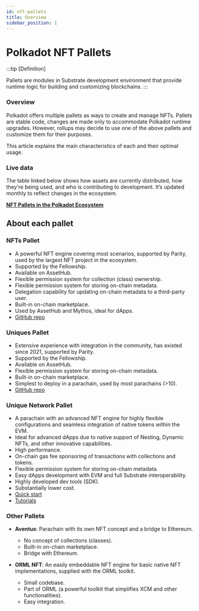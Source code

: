 ```yaml
---
id: nft-pallets
title: Overview
sidebar_position: 1
---
```


# Polkadot NFT Pallets

:::tip [Definition]

Pallets are modules in Substrate development environment that provide runtime logic for building and customizing blockchains.
:::

### Overview

Polkadot offers multiple pallets as ways to create and manage NFTs. 
Pallets are stable code, changes are made only to accommodate Polkadot runtime upgrades. However, rollups may decide to use one of the above pallets and customize them for their purposes. 

This article explains the main characteristics of each and their optimal usage.

<h3 style={{ color: '#6a0dad' }}>Live data</h3>

<p style={{ color: '#6a0dad' }}>
The table linked below shows how assets are currently distributed, how they're being used, and who is contributing to development. It’s updated monthly to reflect changes in the ecosystem.
</p>

**[NFT Pallets in the Polkadot Ecosystem](https://docs.google.com/spreadsheets/d/1BhlmF9BUw0z6B5qBAqC3j_NMZ0dbhenvgFNFIo4oPhQ/edit?usp=sharing)**




## About each pallet
### NFTs Pallet

- A powerful NFT engine covering most scenarios, supported by Parity, used by the largest NFT project in the ecosystem.
- Supported by the Fellowship.
- Available on AssetHub.
- Flexible permission system for collection (class) ownership.
- Flexible permission system for storing on-chain metadata.
- Delegation capability for updating on-chain metadata to a third-party user.
- Built-in on-chain marketplace.
- Used by AssetHub and Mythos, ideal for dApps.
- [GitHub repo](https://github.com/paritytech/polkadot-sdk/tree/master/substrate/frame/nfts#readme)

### Uniques Pallet

- Extensive experience with integration in the community, has existed since 2021, supported by Parity.
- Supported by the Fellowship.
- Available on AssetHub.
- Flexible permission system for storing on-chain metadata.
- Built-in on-chain marketplace.
- Simplest to deploy in a parachain, used by most parachains (>10).
- [GitHub repo](https://github.com/paritytech/polkadot-sdk/tree/master/substrate/frame/uniques)

### Unique Network Pallet

- A parachain with an advanced NFT engine for highly flexible configurations and seamless integration of native tokens within the EVM.
- Ideal for advanced dApps due to native support of Nesting, Dynamic NFTs, and other innovative capabilities.
- High performance.
- On-chain gas fee sponsoring of transactions with collections and tokens.
- Flexible permission system for storing on-chain metadata.
- Easy dApps development with EVM and full Substrate interoperability.
- Highly developed dev tools (SDK).
- Substantially lower cost.
- [Quick start](https://docs.unique.network/build/sdk/v2/quick-start.html)
- [Tutorials](https://docs.unique.network/tutorials)

### Other Pallets

- **Aventus**: Parachain with its own NFT concept and a bridge to Ethereum.
  - No concept of collections (classes).
  - Built-in on-chain marketplace.
  - Bridge with Ethereum.
  
- **ORML NFT**: An easily embeddable NFT engine for basic native NFT implementations, supplied with the ORML toolkit.
  - Small codebase.
  - Part of ORML (a powerful toolkit that simplifies XCM and other functionalities).
  - Easy integration.